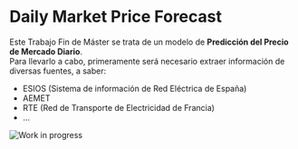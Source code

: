 # Daily Market Price Forecast
Este Trabajo Fin de Máster se trata de un modelo de **Predicción del Precio de Mercado Diario**.<br>
Para llevarlo a cabo, primeramente será necesario extraer información de diversas fuentes, a saber:
* ESIOS (Sistema de información de Red Eléctrica de España)
* AEMET
* RTE (Red de Transporte de Electricidad de Francia)
* ...

![Work in progress](http://www.shopotticatre.it/pimages/Work-in-progress-big-529-932.png "WorkInProgress")
